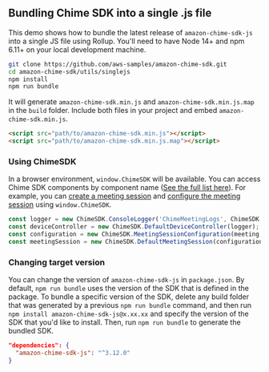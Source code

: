 ## Bundling Chime SDK into a single .js file

This demo shows how to bundle the latest release of `amazon-chime-sdk-js` into a single JS file using Rollup. You'll need to have Node 14+ and npm 6.11+ on your local development machine.

```bash
git clone https://github.com/aws-samples/amazon-chime-sdk.git
cd amazon-chime-sdk/utils/singlejs
npm install
npm run bundle
```

It will generate `amazon-chime-sdk.min.js` and `amazon-chime-sdk.min.js.map` in the `build` folder. Include both files in your project and embed `amazon-chime-sdk.min.js`.

```html
<script src="path/to/amazon-chime-sdk.min.js"></script>
<script src="path/to/amazon-chime-sdk.min.js.map"></script>
```

### Using ChimeSDK

In a browser environment, `window.ChimeSDK` will be available. You can access Chime SDK components by component name ([See the full list here](https://github.com/aws/amazon-chime-sdk-js/blob/master/src/index.ts)).
For example, you can [create a meeting session](https://aws.github.io/amazon-chime-sdk-js/modules/apioverview.html#1-create-a-session) and [configure the meeting session](https://aws.github.io/amazon-chime-sdk-js/modules/apioverview.html#2-configure-the-session) using `window.ChimeSDK`.

```js
const logger = new ChimeSDK.ConsoleLogger('ChimeMeetingLogs', ChimeSDK.LogLevel.INFO);
const deviceController = new ChimeSDK.DefaultDeviceController(logger);
const configuration = new ChimeSDK.MeetingSessionConfiguration(meeting, attendee);
const meetingSession = new ChimeSDK.DefaultMeetingSession(configuration, logger, deviceController);
```

### Changing target version

You can change the version of `amazon-chime-sdk-js` in `package.json`. By default, `npm run bundle` uses the version of the SDK that is defined in the package. To bundle a specific version of the SDK, delete any build folder that was generated by a previous `npm run bundle` command, and then run `npm install amazon-chime-sdk-js@x.xx.xx` and specify the version of the SDK that you'd like to install. Then, run `npm run bundle` to generate the bundled SDK.

```json
"dependencies": {
  "amazon-chime-sdk-js": "^3.12.0"
}
```